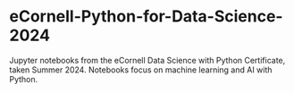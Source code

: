# eCornell-Python-for-Data-Science-2024
Jupyter notebooks from the eCornell Data Science with Python Certificate, taken Summer 2024. Notebooks focus on machine learning and AI with Python. 
